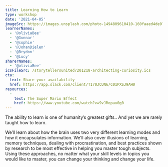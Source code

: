 ```yaml
---
title: Learning How to Learn
type: workshop
date: '2021-04-05'
imageSrc: https://images.unsplash.com/photo-1494809610410-160faaed4de0?ixid=MXwxMjA3fDB8MHxwaG90by1wYWdlfHx8fGVufDB8fHw%3D&ixlib=rb-1.2.1&auto=format&fit=crop&w=934&q=80
learnerNames:
  - '@oliviaBee'
  - '@Gunnar'
  - '@sophie'
  - '@JohanDielen'
  - '@Brydon'
  - '@Lucy'
sharerNames: 
  - '@oliviaBee'
icsFileSrc: /storytellersunited/201218-architecting-curiosity.ics
cta:
  text: Share your availability
  href: https://app.slack.com/client/T170JCUN6/C01PXSJ9AH0
resources:
  -
    text: The Super Mario Effect
    href: https://www.youtube.com/watch?v=9vJRopau0g0
---
```

The ability to learn is one of humanity’s greatest gifts.. And yet we are rarely taught how to learn. 
<!--more-->
We’ll learn about how the brain uses two very different learning modes and how it encapsulates information. We’ll also cover illusions of learning, memory techniques, dealing with procrastination, and best practices shown by research to be most effective in helping you master tough subjects. Using these approaches, no matter what your skill levels in topics you would like to master, you can change your thinking and change your life.

<div class="typeform-widget" data-url="https://form.typeform.com/to/whf6nuDX?typeform-medium=embed-snippet" data-hide-headers="true" data-hide-footer="true" style="width: 100%; height: 500px;"></div> <script> (function() { var qs,js,q,s,d=document, gi=d.getElementById, ce=d.createElement, gt=d.getElementsByTagName, id="typef_orm", b="https://embed.typeform.com/"; if(!gi.call(d,id)) { js=ce.call(d,"script"); js.id=id; js.src=b+"embed.js"; q=gt.call(d,"script")[0]; q.parentNode.insertBefore(js,q) } })() </script>


